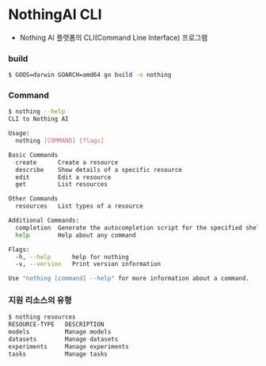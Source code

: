 # NothingAI CLI
- Nothing AI 플랫폼의 CLI(Command Line Interface) 프로그램

### build
```bash
$ GOOS=darwin GOARCH=amd64 go build -o nothing
```

### Command
```bash
$ nothing --help
CLI to Nothing AI

Usage:
  nothing [COMMAND] [flags]

Basic Commands
  create      Create a resource
  describe    Show details of a specific resource
  edit        Edit a resource
  get         List resources

Other Commands
  resources   List types of a resource

Additional Commands:
  completion  Generate the autocompletion script for the specified shell
  help        Help about any command

Flags:
  -h, --help      help for nothing
  -v, --version   Print version information

Use "nothing [command] --help" for more information about a command.
```

### 지원 리소스의 유형
```bash
$ nothing resources
RESOURCE-TYPE   DESCRIPTION
models          Manage models
datasets        Manage datasets
experiments     Manage experiments
tasks           Manage tasks
```
